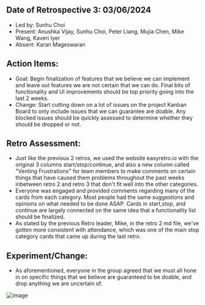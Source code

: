 ## Date of Retrospective 3: 03/06/2024
- Led by: Sunhu Choi
- Present: Anushka Vijay, Sunhu Choi, Peter Liang, Mujia Chen, Mike Wang, Kaveri Iyer
- Absent: Karan Mageswaran

## Action Items:
- Goal: Begin finalization of features that we believe we can implement and leave out features we are not certain that we can do. Final bits of functionality and UI improvements should be top priority going into the last 2 weeks. 
- Change: Start cutting down on a lot of issues on the project Kanban Board to only include issues that we can guarantee are doable. Any blocked issues should be quickly assessed to determine whether they should be dropped or not. 

## Retro Assessment:
- Just like the previous 2 retros, we used the website easyretro.io with the original 3 columns start/stop/continue, and also a new column called "Venting Frustrations" for team members to make comments on certain things that have caused them problems throughout the past weeks inbetween retro 2 and retro 3 that don't fit well into the other categories.
- Everyone was engaged and provided comments regarding many of the cards from each category. Most people had the same suggestions and opinions on what needed to be done ASAP. Cards in start,stop, and continue are largely connected on the same idea that a functionality list should be finalized.
- As stated by the previous Retro leader, Mike, in the retro 2 md file, we've gotten more consistent with attendance, which was one of the main stop category cards that came up during the last retro.

## Experiment/Change:
- As aforementioned, everyone in the group agreed that we must all hone in on specific things that we believe are guaranteed to be doable, and drop anything we are uncertain of. 

![image](https://github.com/ucsb-cs148-w24/project-pj12-appblocker/assets/91865075/f9f027d0-01c8-4bae-9eb2-611fe4475acd)
